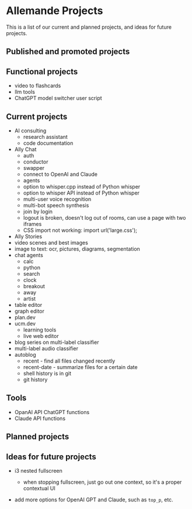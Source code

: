 # Allemande Projects

This is a list of our current and planned projects, and ideas for future projects.

## Published and promoted projects

## Functional projects

- video to flashcards
- llm tools
- ChatGPT model switcher user script

## Current projects

- AI consulting
	- research assistant
	- code documentation
- Ally Chat
	- auth
	- conductor
	- swapper
	- connect to OpenAI and Claude
	- agents
	- option to whisper.cpp instead of Python whisper
	- option to whisper API instead of Python whisper
	- multi-user voice recognition
	- multi-bot speech synthesis
	- join by login
	- logout is broken, doesn't log out of rooms, can use a page with two iframes
	- CSS import not working: import url('large.css');
- Ally Stories
- video scenes and best images
- image to text: ocr, pictures, diagrams, segmentation
- chat agents
	- calc
	- python
	- search
	- clock
	- breakout
	- away
	- artist
- table editor
- graph editor
- plan.dev
- ucm.dev
	- learning tools
	- live web editor
- blog series on multi-label classifier
- multi-label audio classifier
- autoblog
	- recent - find all files changed recently
	- recent-date - summarize files for a certain date
	- shell history is in git
	- git history

## Tools

- OpanAI API ChatGPT functions
- Claude API functions

## Planned projects

## Ideas for future projects

- i3 nested fullscreen
	- when stopping fullscreen, just go out one context, so it's a proper contextual UI

- add more options for OpenAI GPT and Claude, such as `top_p`, etc.
